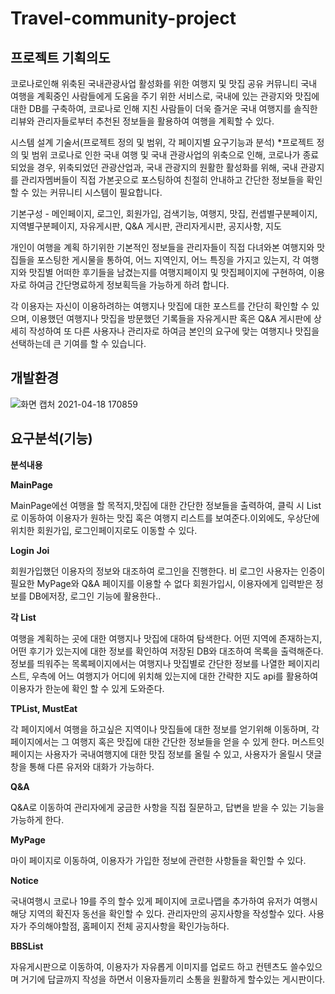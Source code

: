 # Travel-community-project

## **프로젝트 기획의도**

코로나로인해 위축된 국내관광사업 활성화를 위한 여행지 및 맛집 공유 커뮤니티
국내 여행을 계획중인 사람들에게 도움을 주기 위한 서비스로, 국내에 있는 관광지와 맛집에 대한 DB를 구축하여, 
코로나로 인해 지친 사람들이 더욱 즐거운 국내 여행지를 솔직한 리뷰와 관리자들로부터 추천된 정보들을 활용하여 여행을 계획할 수 있다.


시스템 설계 기술서(프로젝트 정의 및 범위, 각 페이지별 요구기능과 분석)
*프로젝트 정의 및 범위
코로나로 인한 국내 여행 및 국내 관광사업의 위축으로 인해, 코로나가 종료되었을 경우, 위축되었던 관광산업과, 국내 관광지의 원활한 활성화를 위해, 국내 관광지를 관리자멤버들이 직접 가본곳으로 포스팅하여 친절히 안내하고 간단한 정보들을 확인할 수  있는 커뮤니티 시스템이 필요합니다.

기본구성 - 메인페이지, 로그인, 회원가입, 검색기능, 여행지, 맛집, 컨셉별구분페이지, 지역별구분페이지, 자유게시판, Q&A 게시판, 관리자게시판, 공지사항, 지도

개인이 여행을 계획 하기위한 기본적인 정보들을 관리자들이 직접 다녀와본 여행지와 맛집들을 포스팅한 게시물을 통하여, 어느 지역인지, 어느 특징을 가지고 있는지, 각 여행지와 맛집별 어떠한 후기들을 남겼는지를 여행지페이지 및 맛집페이지에 구현하여, 이용자로 하여금 간단명료하게 정보획득을 가능하게 하려 합니다. 

각 이용자는 자신이 이용하려하는 여행지나 맛집에 대한 포스트를 간단히 확인할 수 있으며, 이용했던 여행지나 맛집을 방문했던 기록들을 자유게시판 혹은 Q&A 게시판에 상세히 작성하여 또 다른 사용자나 관리자로 하여금 본인의 요구에 맞는 여행지나 맛집을 선택하는데 큰 기여를 할 수 있습니다.

## **개발환경**
![화면 캡처 2021-04-18 170859](https://user-images.githubusercontent.com/72747720/115138748-e5f4ca00-a068-11eb-8473-9b71594ee0b5.png)


## **요구분석(기능)**
**분석내용**



**MainPage**

MainPage에선 여행을 할 목적지,맛집에 대한 간단한 정보들을 출력하여, 클릭 시 List로 이동하여 이용자가 원하는 맛집 혹은 여행지 리스트를 보여준다.이외에도, 우상단에 위치한 회원가입, 로그인페이지로도 이동할 수 있다.

**Login**
**Joi**

회원가입했던 이용자의 정보와 대조하여 로그인을 진행한다. 비 로그인 사용자는 인증이 필요한 MyPage와 Q&A 페이지를 이용할 수 없다
회원가입시, 이용자에게 입력받은 정보를 DB에저장, 로그인 기능에 활용한다..

**각 List**

여행을 계획하는 곳에 대한 여행지나 맛집에 대하여 탐색한다. 어떤 지역에 존재하는지, 어떤 후기가 있는지에 대한 정보를 확인하여 저장된 DB와 대조하여 목록을 출력해준다.
정보를 띄워주는 목록페이지에서는 여행지나 맛집별로 간단한 정보를 나열한 페이지리스트, 우측에 어느 여행지가 어디에 위치해 있는지에 대한 간략한 지도 api를 활용하여
이용자가 한눈에 확인 할 수 있게 도와준다.

**TPList,  MustEat**

각 페이지에서 여행을 하고싶은 지역이나 맛집들에 대한 정보를 얻기위해 이동하며, 각 페이지에서는 그 여행지 혹은 맛집에 대한 간단한 정보들을 얻을 수 있게 한다.
머스트잇 페이지는 사용자가 국내여행지에 대한 맛집 정보를 올릴 수 있고, 사용자가 올릴시 댓글창을 통해 다른 유저와 대화가 가능하다.

**Q&A**

Q&A로 이동하여 관리자에게 궁금한 사항을 직접 질문하고, 답변을 받을 수 있는 기능을 가능하게 한다.


**MyPage**

마이 페이지로 이동하여, 이용자가 가입한 정보에 관련한 사항들을 확인할 수 있다.

**Notice**

국내여행시 코로나 19를 주의 할수 있게 페이지에 코로나맵을 추가하여 유저가 여행시 해당 지역의 확진자 동선을 확인할 수 있다.
관리자만의 공지사항을 작성할수 있다. 사용자가 주의해야할점, 홈페이지 전체 공지사항을 확인가능하다.

**BBSList**

자유게시판으로 이동하여, 이용자가 자유롭게 이미지를 업로드 하고 컨텐츠도 쓸수있으며 거기에 답글까지 작성을 하면서 이용자들끼리 소통을 원활하게 할수있는 게시판이다. 


